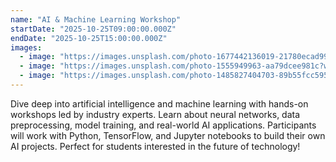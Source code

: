 ```yaml
---
name: "AI & Machine Learning Workshop"
startDate: "2025-10-25T09:00:00.000Z"
endDate: "2025-10-25T15:00:00.000Z"
images:
  - image: "https://images.unsplash.com/photo-1677442136019-21780ecad995?w=800&h=400&fit=crop"
  - image: "https://images.unsplash.com/photo-1555949963-aa79dcee981c?w=800&h=400&fit=crop"
  - image: "https://images.unsplash.com/photo-1485827404703-89b55fcc595e?w=800&h=400&fit=crop"
---
```

Dive deep into artificial intelligence and machine learning with hands-on workshops led by industry experts. Learn about neural networks, data preprocessing, model training, and real-world AI applications. Participants will work with Python, TensorFlow, and Jupyter notebooks to build their own AI projects. Perfect for students interested in the future of technology!
